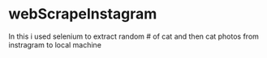 # webScrapeInstagram
In this i used selenium to extract random # of  cat and then cat photos  from instragram to local machine
